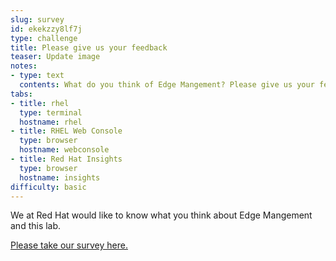 ```yaml
---
slug: survey
id: ekekzzy8lf7j
type: challenge
title: Please give us your feedback
teaser: Update image
notes:
- type: text
  contents: What do you think of Edge Mangement? Please give us your feedback.
tabs:
- title: rhel
  type: terminal
  hostname: rhel
- title: RHEL Web Console
  type: browser
  hostname: webconsole
- title: Red Hat Insights
  type: browser
  hostname: insights
difficulty: basic
---
```

We at Red Hat would like to know what you think about Edge Mangement and this lab.

[Please take our survey here.](https://redhatdg.co1.qualtrics.com/jfe/preview/SV_bPDyraJkZUd9i8C?Q_CHL=preview&Q_SurveyVersionID=current)